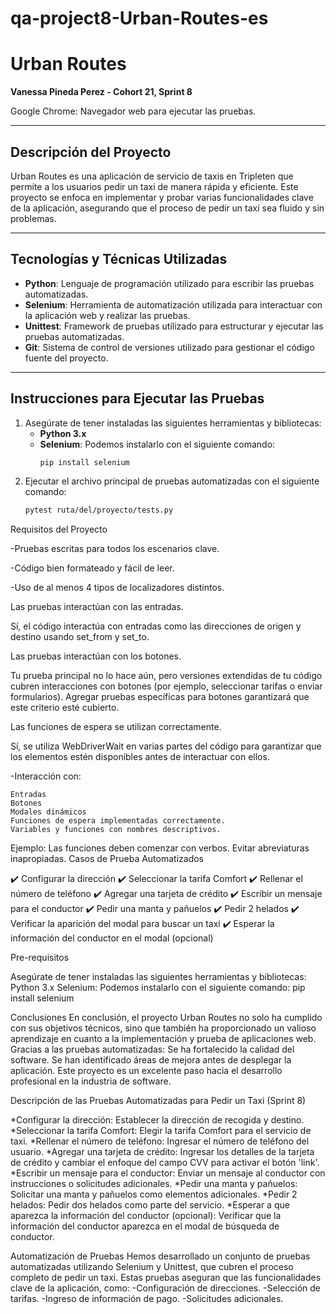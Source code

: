 # qa-project8-Urban-Routes-es

# Urban Routes

**Vanessa Pineda Perez - Cohort 21, Sprint 8**

Google Chrome: Navegador web para ejecutar las pruebas.

---

## Descripción del Proyecto

Urban Routes es una aplicación de servicio de taxis en Tripleten que permite a los usuarios pedir un taxi de manera rápida y eficiente.
Este proyecto se enfoca en implementar y probar varias funcionalidades clave de la aplicación, asegurando que el proceso de pedir un taxi sea fluido y sin problemas.

---

## Tecnologías y Técnicas Utilizadas

- **Python**: Lenguaje de programación utilizado para escribir las pruebas automatizadas.
- **Selenium**: Herramienta de automatización utilizada para interactuar con la aplicación web y realizar las pruebas.
- **Unittest**: Framework de pruebas utilizado para estructurar y ejecutar las pruebas automatizadas.
- **Git**: Sistema de control de versiones utilizado para gestionar el código fuente del proyecto.

---

## Instrucciones para Ejecutar las Pruebas

1. Asegúrate de tener instaladas las siguientes herramientas y bibliotecas:
    - **Python 3.x**
    - **Selenium**: Podemos instalarlo con el siguiente comando:
      ```sh
      pip install selenium
      ```
2. Ejecutar el archivo principal de pruebas automatizadas con el siguiente comando:
   ```sh
   pytest ruta/del/proyecto/tests.py

Requisitos del Proyecto

-Pruebas escritas para todos los escenarios clave.

-Código bien formateado y fácil de leer.

-Uso de al menos 4 tipos de localizadores distintos.

Las pruebas interactúan con las entradas.

Sí, el código interactúa con entradas como las direcciones de origen
y destino usando set_from y set_to.

Las pruebas interactúan con los botones.

Tu prueba principal no lo hace aún, pero versiones extendidas de tu código cubren interacciones
con botones (por ejemplo, seleccionar tarifas o enviar formularios). Agregar pruebas específicas
para botones garantizará que este criterio esté cubierto.

Las funciones de espera se utilizan correctamente.

Sí, se utiliza WebDriverWait en varias partes del código para garantizar que los elementos estén
disponibles antes de interactuar con ellos.

-Interacción con:

    Entradas
    Botones
    Modales dinámicos
    Funciones de espera implementadas correctamente.
    Variables y funciones con nombres descriptivos.

Ejemplo: Las funciones deben comenzar con verbos.
         Evitar abreviaturas inapropiadas.
         Casos de Prueba Automatizados

✔️ Configurar la dirección ✔️ Seleccionar la tarifa Comfort ✔️ Rellenar el número de
teléfono ✔️ Agregar una tarjeta de crédito ✔️ Escribir un mensaje para el conductor
✔️ Pedir una manta y pañuelos ✔️ Pedir 2 helados ✔️ Verificar la aparición del modal
para buscar un taxi ✔️ Esperar la información del conductor en el modal (opcional)

Pre-requisitos

Asegúrate de tener instaladas las siguientes herramientas y bibliotecas:
Python 3.x
Selenium: Podemos instalarlo con el siguiente comando: pip install selenium

Conclusiones
En conclusión, el proyecto Urban Routes no solo ha cumplido con sus objetivos técnicos,
sino que también ha proporcionado un valioso aprendizaje en cuanto a la implementación y
prueba de aplicaciones web. Gracias a las pruebas automatizadas:
Se ha fortalecido la calidad del software.
Se han identificado áreas de mejora antes de desplegar la aplicación.
Este proyecto es un excelente paso hacia el desarrollo profesional
en la industria de software.

Descripción de las Pruebas Automatizadas para Pedir un Taxi (Sprint 8)

*Configurar la dirección: Establecer la dirección de recogida y destino.
*Seleccionar la tarifa Comfort: Elegir la tarifa Comfort para el servicio de taxi.
*Rellenar el número de teléfono: Ingresar el número de teléfono del usuario.
*Agregar una tarjeta de crédito: Ingresar los detalles de la tarjeta de crédito y
cambiar el enfoque del campo CVV para activar el botón 'link'.
*Escribir un mensaje para el conductor: Enviar un mensaje al conductor con instrucciones
o solicitudes adicionales.
*Pedir una manta y pañuelos: Solicitar una manta y pañuelos como elementos adicionales.
*Pedir 2 helados: Pedir dos helados como parte del servicio.
*Esperar a que aparezca la información del conductor (opcional): Verificar que la
información del conductor aparezca en el modal de búsqueda de conductor.

Automatización de Pruebas
Hemos desarrollado un conjunto de pruebas automatizadas utilizando Selenium y Unittest,
que cubren el proceso completo de pedir un taxi. Estas pruebas aseguran que las
funcionalidades clave de la aplicación, como:
-Configuración de direcciones.
-Selección de tarifas.
-Ingreso de información de pago.
-Solicitudes adicionales.
